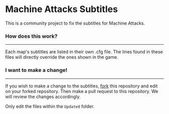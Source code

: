 # Machine Attacks Subtitles
This is a community project to fix the subtitles for Machine Attacks.

### How does this work?
---
Each map's subtitles are listed in their own .cfg file. The lines found in these files will directly override the ones shown in the game.

### I want to make a change!
---
If you wish to make a change to the subtitles, [fork](https://github.com/TitanTF/Machine-Attacks-Subtitles/fork) this repository and edit on your forked repository. Then make a pull request to this repository. We will review the changes accordingly.

Only edit the files within the `Updated` folder.
